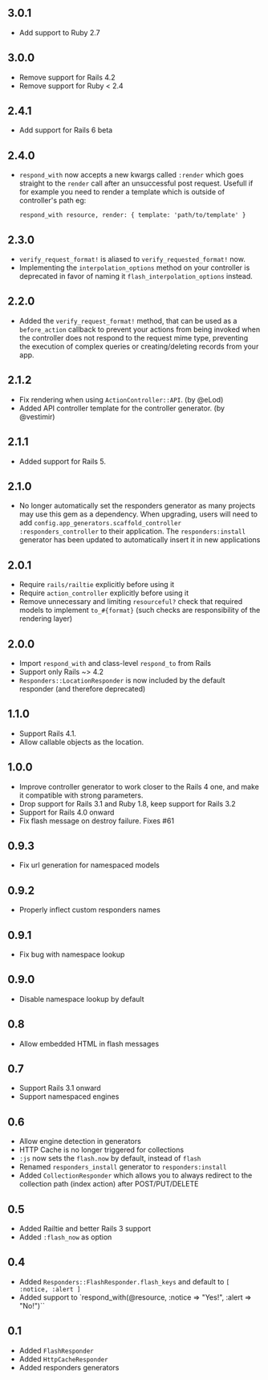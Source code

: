 ## 3.0.1

- Add support to Ruby 2.7

## 3.0.0

- Remove support for Rails 4.2
- Remove support for Ruby < 2.4

## 2.4.1

- Add support for Rails 6 beta

## 2.4.0

- `respond_with` now accepts a new kwargs called `:render` which goes straight to the `render`
  call after an unsuccessful post request. Usefull if for example you need to render a template
  which is outside of controller's path eg:

  `respond_with resource, render: { template: 'path/to/template' }`

## 2.3.0

- `verify_request_format!` is aliased to `verify_requested_format!` now.
- Implementing the `interpolation_options` method on your controller is deprecated
  in favor of naming it `flash_interpolation_options` instead.

## 2.2.0

- Added the `verify_request_format!` method, that can be used as a `before_action`
  callback to prevent your actions from being invoked when the controller does
  not respond to the request mime type, preventing the execution of complex
  queries or creating/deleting records from your app.

## 2.1.2

- Fix rendering when using `ActionController::API`. (by @eLod)
- Added API controller template for the controller generator. (by @vestimir)

## 2.1.1

- Added support for Rails 5.

## 2.1.0

- No longer automatically set the responders generator as many projects may use this gem as a dependency. When upgrading, users will need to add `config.app_generators.scaffold_controller :responders_controller` to their application. The `responders:install` generator has been updated to automatically insert it in new applications

## 2.0.1

- Require `rails/railtie` explicitly before using it
- Require `action_controller` explicitly before using it
- Remove unnecessary and limiting `resourceful?` check that required models to implement `to_#{format}` (such checks are responsibility of the rendering layer)

## 2.0.0

- Import `respond_with` and class-level `respond_to` from Rails
- Support only Rails ~> 4.2
- `Responders::LocationResponder` is now included by the default responder (and therefore deprecated)

## 1.1.0

- Support Rails 4.1.
- Allow callable objects as the location.

## 1.0.0

- Improve controller generator to work closer to the Rails 4 one, and make it
  compatible with strong parameters.
- Drop support for Rails 3.1 and Ruby 1.8, keep support for Rails 3.2
- Support for Rails 4.0 onward
- Fix flash message on destroy failure. Fixes #61

## 0.9.3

- Fix url generation for namespaced models

## 0.9.2

- Properly inflect custom responders names

## 0.9.1

- Fix bug with namespace lookup

## 0.9.0

- Disable namespace lookup by default

## 0.8

- Allow embedded HTML in flash messages

## 0.7

- Support Rails 3.1 onward
- Support namespaced engines

## 0.6

- Allow engine detection in generators
- HTTP Cache is no longer triggered for collections
- `:js` now sets the `flash.now` by default, instead of `flash`
- Renamed `responders_install` generator to `responders:install`
- Added `CollectionResponder` which allows you to always redirect to the collection path
  (index action) after POST/PUT/DELETE

## 0.5

- Added Railtie and better Rails 3 support
- Added `:flash_now` as option

## 0.4

- Added `Responders::FlashResponder.flash_keys` and default to `[ :notice, :alert ]`
- Added support to `respond_with(@resource, :notice => "Yes!", :alert => "No!")``

## 0.1

- Added `FlashResponder`
- Added `HttpCacheResponder`
- Added responders generators
